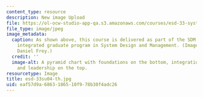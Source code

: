 ```yaml
---
content_type: resource
description: New image Upload
file: https://ol-ocw-studio-app-qa.s3.amazonaws.com/courses/esd-33-systems-engineering-summer-2004/eaf57d9a6863186510f978b30f4adc26_esd-33su04-th.jpg
file_type: image/jpeg
image_metadata:
  caption: As shown above, this course is delivered as part of the SDM program, an
    integrated graduate program in System Design and Management. (Image courtesy of
    Daniel Frey.)
  credit: ''
  image-alt: A pyramid chart with foundations on the bottom, integration in the middle,
    and leadership on the top.
resourcetype: Image
title: esd-33su04-th.jpg
uid: eaf57d9a-6863-1865-10f9-78b30f4adc26
---
```

